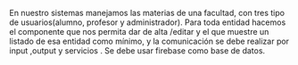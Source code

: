 En nuestro sistemas manejamos las materias de una facultad, con tres tipo de usuarios(alumno, profesor y
administrador).
Para toda entidad hacemos el componente que nos permita dar de alta /editar y el que muestre un listado de
esa entidad como mínimo, y la comunicación se debe realizar por input ,output y servicios .
Se debe usar firebase como base de datos.
